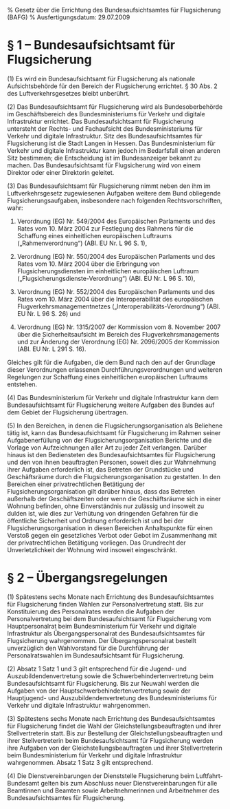 % Gesetz über die Errichtung des Bundesaufsichtsamtes für Flugsicherung  (BAFG)
% Ausfertigungsdatum: 29.07.2009
 
# § 1 – Bundesaufsichtsamt für Flugsicherung

(1) Es wird ein Bundesaufsichtsamt für Flugsicherung als nationale Aufsichtsbehörde für den Bereich der Flugsicherung errichtet. § 30 Abs. 2 des Luftverkehrsgesetzes bleibt unberührt.

(2) Das Bundesaufsichtsamt für Flugsicherung wird als Bundesoberbehörde im Geschäftsbereich des Bundesministeriums für Verkehr und digitale Infrastruktur errichtet. Das Bundesaufsichtsamt für Flugsicherung untersteht der Rechts- und Fachaufsicht des Bundesministeriums für Verkehr und digitale Infrastruktur. Sitz des Bundesaufsichtsamtes für Flugsicherung ist die Stadt Langen in Hessen. Das Bundesministerium für Verkehr und digitale Infrastruktur kann jedoch im Bedarfsfall einen anderen Sitz bestimmen; die Entscheidung ist im Bundesanzeiger bekannt zu machen. Das Bundesaufsichtsamt für Flugsicherung wird von einem Direktor oder einer Direktorin geleitet.

(3) Das Bundesaufsichtsamt für Flugsicherung nimmt neben den ihm im Luftverkehrsgesetz zugewiesenen Aufgaben weitere dem Bund obliegende Flugsicherungsaufgaben, insbesondere nach folgenden Rechtsvorschriften, wahr:

1. Verordnung (EG) Nr. 549/2004 des Europäischen Parlaments und des Rates vom 10. März 2004 zur Festlegung des Rahmens für die Schaffung eines einheitlichen europäischen Luftraums („Rahmenverordnung“) (ABl. EU Nr. L 96 S. 1),

2. Verordnung (EG) Nr. 550/2004 des Europäischen Parlaments und des Rates vom 10. März 2004 über die Erbringung von Flugsicherungsdiensten im einheitlichen europäischen Luftraum („Flugsicherungsdienste-Verordnung“) (ABl. EU Nr. L 96 S. 10),

3. Verordnung (EG) Nr. 552/2004 des Europäischen Parlaments und des Rates vom 10. März 2004 über die Interoperabilität des europäischen Flugverkehrsmanagementnetzes („Interoperabilitäts-Verordnung“) (ABl. EU Nr. L 96 S. 26) und

4. Verordnung (EG) Nr. 1315/2007 der Kommission vom 8. November 2007 über die Sicherheitsaufsicht im Bereich des Flugverkehrsmanagements und zur Änderung der Verordnung (EG) Nr. 2096/2005 der Kommission (ABl. EU Nr. L 291 S. 16).

Gleiches gilt für die Aufgaben, die dem Bund nach den auf der Grundlage dieser Verordnungen erlassenen Durchführungsverordnungen und weiteren Regelungen zur Schaffung eines einheitlichen europäischen Luftraums entstehen.

(4) Das Bundesministerium für Verkehr und digitale Infrastruktur kann dem Bundesaufsichtsamt für Flugsicherung weitere Aufgaben des Bundes auf dem Gebiet der Flugsicherung übertragen.

(5) In den Bereichen, in denen die Flugsicherungsorganisation als Beliehene tätig ist, kann das Bundesaufsichtsamt für Flugsicherung im Rahmen seiner Aufgabenerfüllung von der Flugsicherungsorganisation Berichte und die Vorlage von Aufzeichnungen aller Art zu jeder Zeit verlangen. Darüber hinaus ist den Bediensteten des Bundesaufsichtsamtes für Flugsicherung und den von ihnen beauftragten Personen, soweit dies zur Wahrnehmung ihrer Aufgaben erforderlich ist, das Betreten der Grundstücke und Geschäftsräume durch die Flugsicherungsorganisation zu gestatten. In den Bereichen einer privatrechtlichen Betätigung der Flugsicherungsorganisation gilt darüber hinaus, dass das Betreten außerhalb der Geschäftszeiten oder wenn die Geschäftsräume sich in einer Wohnung befinden, ohne Einverständnis nur zulässig und insoweit zu dulden ist, wie dies zur Verhütung von dringenden Gefahren für die öffentliche Sicherheit und Ordnung erforderlich ist und bei der Flugsicherungsorganisation in diesen Bereichen Anhaltspunkte für einen Verstoß gegen ein gesetzliches Verbot oder Gebot im Zusammenhang mit der privatrechtlichen Betätigung vorliegen. Das Grundrecht der Unverletzlichkeit der Wohnung wird insoweit eingeschränkt.

# § 2 – Übergangsregelungen

(1) Spätestens sechs Monate nach Errichtung des Bundesaufsichtsamtes für Flugsicherung finden Wahlen zur Personalvertretung statt. Bis zur Konstituierung des Personalrates werden die Aufgaben der Personalvertretung bei dem Bundesaufsichtsamt für Flugsicherung vom Hauptpersonalrat beim Bundesministerium für Verkehr und digitale Infrastruktur als Übergangspersonalrat des Bundesaufsichtsamtes für Flugsicherung wahrgenommen. Der Übergangspersonalrat bestellt unverzüglich den Wahlvorstand für die Durchführung der Personalratswahlen im Bundesaufsichtsamt für Flugsicherung.

(2) Absatz 1 Satz 1 und 3 gilt entsprechend für die Jugend- und Auszubildendenvertretung sowie die Schwerbehindertenvertretung beim Bundesaufsichtsamt für Flugsicherung. Bis zur Neuwahl werden die Aufgaben von der Hauptschwerbehindertenvertretung sowie der Hauptjugend- und Auszubildendenvertretung des Bundesministeriums für Verkehr und digitale Infrastruktur wahrgenommen.

(3) Spätestens sechs Monate nach Errichtung des Bundesaufsichtsamtes für Flugsicherung findet die Wahl der Gleichstellungsbeauftragten und ihrer Stellvertreterin statt. Bis zur Bestellung der Gleichstellungsbeauftragten und ihrer Stellvertreterin beim Bundesaufsichtsamt für Flugsicherung werden ihre Aufgaben von der Gleichstellungsbeauftragten und ihrer Stellvertreterin beim Bundesministerium für Verkehr und digitale Infrastruktur wahrgenommen. Absatz 1 Satz 3 gilt entsprechend.

(4) Die Dienstvereinbarungen der Dienststelle Flugsicherung beim Luftfahrt-Bundesamt gelten bis zum Abschluss neuer Dienstvereinbarungen für alle Beamtinnen und Beamten sowie Arbeitnehmerinnen und Arbeitnehmer des Bundesaufsichtsamtes für Flugsicherung.
